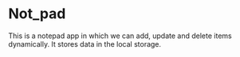 # Not_pad
This is a notepad app in which we can add, update and delete items dynamically. It stores data in the local storage.
